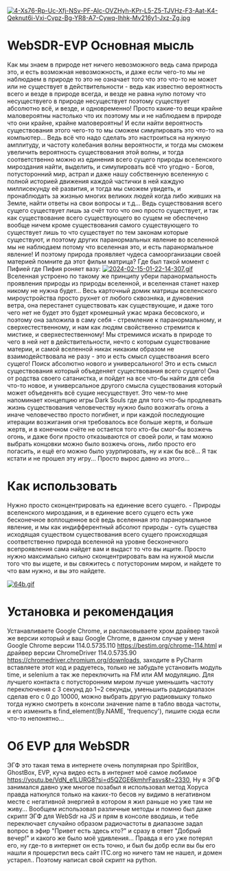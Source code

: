 [![4-Xs76-Rp-Uc-Xfj-NSv-PF-AIc-OVZHyh-KPr-L5-Z5-TJVHz-F3-Aat-K4-Qeknut6i-Vxi-Cvpz-Bg-YR8-A7-Cywq-Ihhk-Mv216y1-Jxz-Zg.jpg](https://i.postimg.cc/xd7L6wnx/4-Xs76-Rp-Uc-Xfj-NSv-PF-AIc-OVZHyh-KPr-L5-Z5-TJVHz-F3-Aat-K4-Qeknut6i-Vxi-Cvpz-Bg-YR8-A7-Cywq-Ihhk-Mv216y1-Jxz-Zg.jpg)](https://postimg.cc/p9f9T19z)
# WebSDR-EVP Основная мысль
Как мы знаем в природе нет ничего невозможного ведь сама природа это, и есть возможная невозможность, и даже если чего-то мы не наблюдаем в природе то это не означает того что это что-то не может или не существует в действительности - ведь как известно вероятность всего и везде в природе всегда, и везде не равна нулю потому что несуществуего в природе несуществует поэтому существует абсолютно всё, и везде, и одновременно! Просто какие-то вещи крайне маловероятны настолько что их поэтому мы и не наблюдаем в природе что они крайне, крайне маловероятны! И если найти вероятность существования этого чего-то то мы сможем симулировать это что-то на компьютер... Ведь всё что надо сделать это настроиться на нужную амплитуду, и частоту колебания волны вероятности, и тогда мы сможем увеличить вероятность существования этой волны, и тогда соответственно можно из единения всего сущего природы вселенского мироздания найти, выделить, и симулировать всё что угодно - Богов, потусторонний мир, астрал и даже нашу собственную вселенную с полной историей движения каждой частички в ней каждую миллисекунду её развития, и тогда мы сможем увидеть, и пронаблюдать за жизнью многих великих людей когда либо живших на Земле, найти ответы на свои вопросы и т.д... Ведь существования всего сущего существует лишь за счёт того что оно просто существует, и так как существование всего существующего во сущем не обеспечено вообще ничем кроме существования самого существующего то существует лишь то что существует по тем законам которые существуют, и поэтому других паранормальных явление во вселенной мы не наблюдаем потому что вселенная это, и есть паранормальное явление! И поэтому природа проявляет чудеса самоорганизации своей материей помните да этот фильм матрица? Где был такой момент с Пифией где Пифия роняет вазу:
[![2024-02-15-01-22-14-307.gif](https://i.postimg.cc/J4mnd3Sy/2024-02-15-01-22-14-307.gif)](https://postimg.cc/mhXBP9LR) 
Вселенная устроено по такому же принципу убери паранормальность проявления природы из природы вселенной, и вселенная станет наxер никому не нужна будет... Весь карточный домик матрицы вселенского мироустройства просто рухнет от любого сквозняка, и дуновения ветра, она перестанет существовать как существующие, и даже того чего нет не будет это будет кромешный ужас мрака бесовского, и поэтому она заложила в саму себя - стремление к паранормальному, и сверхестественному, и нам как людям свойственно стремится к мистике, и сверхестественному! Мы стремимся искать в природе то чего в ней нет в действительности, нечто с которым существование материи, и самой вселенной никак никаким образом не взаимодействовала не разу - это и есть смысл существоания всего сущего! Поиск абсолютно нового и универсального! Это и есть смысл существования который объеденяет существования всего сущего! Она от родства своего сатанистка, и пойдет на все что-бы найти для себя что-то новое, и универсальное другого смысла существования который может объеденять всё сущие несуществует. Это чем-то мне напоминает концепцию игры Dark Souls где для того что-бы продлевать жизнь существования человечеству нужно было возжигать огонь а иначе человечество просто погибнет, и при каждой последующие итерации возжигания огня требовалось все больше жертв, и больше жертв, и в конечном счёте не остается того кто-бы смог-бы возжечь огонь, и даже боги просто отказываются от своей роли, и там можно выбрать концовки можно было возжечь огонь, либо просто его погасить, и ещё его можно было узурпировать, ну и как бы всё... Я так кстати и не прошел эту игру... Просто вырос давно из этого...

# Как использовать
Нужно просто сконцентрировать на единение всего сущего. - Природы вселенского мироздания, и в единение всего сущего есть уже бесконечное воплощенное всё ведь вселенная это паранормальное явление, и мы как индифферентный абсолют природы - суть существа исходящая существом существования всего сущего происходящая соответственно природа вселенной на уровне бесконечного всепроявления сама найдет вам и выдаст то что вы ищите. Просто нужно максимально сильно сконцентрировать вам на нужной мысли того что вы ищете, и вы свяжитесь с потустороним миром, и найдете то что вам нужно, и вы это найдете. 

[![64b.gif](https://i.postimg.cc/SQ3zQYL6/64b.gif)](https://postimg.cc/0rGNcQBj)

# Установка и рекомендация
Устанавливаете Google Chrome, и распаковываете хром драйвер такой же версии который и ваш Google Chrome, в данном случае у меня Google Chrome версии 114.0.5735.110 https://bestim.org/chrome-114.html и драйвер версии ChromeDriver 114.0.5735.90 https://chromedriver.chromium.org/downloads, заходите в PyCharm вставляете этот код и радуетесь, только не забудьте установить модуль time, и selenium а так же переключить на FM или AM модуляцию. Для лучшего контакта с потусторонним миром лучше уменьшить частоту переключения с 3 секунд до 1~2 секунды, уменьшить радиодиапазон сделав его с 0 до 10000, можно выбрать другую радиовышку только тогда нужно смотреть в консоли значение name в табло ввода частоты, и его изменить в find_element(By.NAME, 'frequency'), пишите сюда если что-то непонятно...

# Об EVP для WebSDR
ЭГФ это такая тема в интернете очень популярная про SpiritBox, GhostBox, EVP, куча видео есть в интернет моё самое любимое https://youtu.be/VdN_e1LURG8?si=d5QZGE6kmhrFasvs&t=2330, Ну я ЭГФ занимался давно уже многое позабыл я использовал метод Хоруса правда наткнулся только на каких-то бесов ну видимо в негативном месте с негативной энергией в котором я жил раньше но уже там не живу... Вообщем использовал различные методы и помню был даже скрипт ЭГФ для WebSdr на JS и прям в консоле вводишь, и тебе переключает случайно образом радиочастоты в диапазоне задал вопрос в эфир "Привет есть здесь кто?" и сразу в ответ "Добрый вечер!" и какого же было моё удивления... Правда я его уже потерял его, ну где-то в интернет он есть точно, и был бы добр если вы бы его нашли я прошерстил весь сайт ITC.org но ничего там не нашел, и домен устарел.. Поэтому написал свой скрипт на python.
